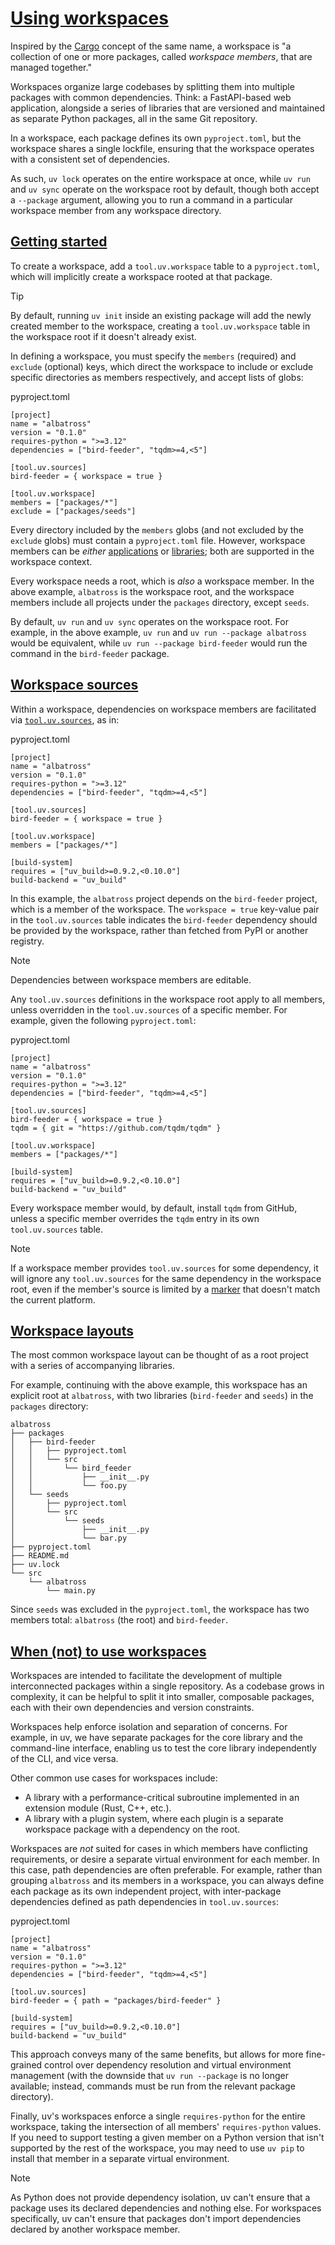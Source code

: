 # [Using workspaces](#using-workspaces)

Inspired by the [Cargo](https://doc.rust-lang.org/cargo/reference/workspaces.html) concept of the same name, a workspace is "a collection of one or more packages, called *workspace members*, that are managed together."

Workspaces organize large codebases by splitting them into multiple packages with common dependencies. Think: a FastAPI-based web application, alongside a series of libraries that are versioned and maintained as separate Python packages, all in the same Git repository.

In a workspace, each package defines its own `pyproject.toml`, but the workspace shares a single lockfile, ensuring that the workspace operates with a consistent set of dependencies.

As such, `uv lock` operates on the entire workspace at once, while `uv run` and `uv sync` operate on the workspace root by default, though both accept a `--package` argument, allowing you to run a command in a particular workspace member from any workspace directory.

## [Getting started](#getting-started)

To create a workspace, add a `tool.uv.workspace` table to a `pyproject.toml`, which will implicitly create a workspace rooted at that package.

Tip

By default, running `uv init` inside an existing package will add the newly created member to the workspace, creating a `tool.uv.workspace` table in the workspace root if it doesn't already exist.

In defining a workspace, you must specify the `members` (required) and `exclude` (optional) keys, which direct the workspace to include or exclude specific directories as members respectively, and accept lists of globs:

pyproject.toml

```
[project]
name = "albatross"
version = "0.1.0"
requires-python = ">=3.12"
dependencies = ["bird-feeder", "tqdm>=4,<5"]

[tool.uv.sources]
bird-feeder = { workspace = true }

[tool.uv.workspace]
members = ["packages/*"]
exclude = ["packages/seeds"]

```

Every directory included by the `members` globs (and not excluded by the `exclude` globs) must contain a `pyproject.toml` file. However, workspace members can be *either* [applications](../init/#applications) or [libraries](../init/#libraries); both are supported in the workspace context.

Every workspace needs a root, which is *also* a workspace member. In the above example, `albatross` is the workspace root, and the workspace members include all projects under the `packages` directory, except `seeds`.

By default, `uv run` and `uv sync` operates on the workspace root. For example, in the above example, `uv run` and `uv run --package albatross` would be equivalent, while `uv run --package bird-feeder` would run the command in the `bird-feeder` package.

## [Workspace sources](#workspace-sources)

Within a workspace, dependencies on workspace members are facilitated via [`tool.uv.sources`](../dependencies/), as in:

pyproject.toml

```
[project]
name = "albatross"
version = "0.1.0"
requires-python = ">=3.12"
dependencies = ["bird-feeder", "tqdm>=4,<5"]

[tool.uv.sources]
bird-feeder = { workspace = true }

[tool.uv.workspace]
members = ["packages/*"]

[build-system]
requires = ["uv_build>=0.9.2,<0.10.0"]
build-backend = "uv_build"

```

In this example, the `albatross` project depends on the `bird-feeder` project, which is a member of the workspace. The `workspace = true` key-value pair in the `tool.uv.sources` table indicates the `bird-feeder` dependency should be provided by the workspace, rather than fetched from PyPI or another registry.

Note

Dependencies between workspace members are editable.

Any `tool.uv.sources` definitions in the workspace root apply to all members, unless overridden in the `tool.uv.sources` of a specific member. For example, given the following `pyproject.toml`:

pyproject.toml

```
[project]
name = "albatross"
version = "0.1.0"
requires-python = ">=3.12"
dependencies = ["bird-feeder", "tqdm>=4,<5"]

[tool.uv.sources]
bird-feeder = { workspace = true }
tqdm = { git = "https://github.com/tqdm/tqdm" }

[tool.uv.workspace]
members = ["packages/*"]

[build-system]
requires = ["uv_build>=0.9.2,<0.10.0"]
build-backend = "uv_build"

```

Every workspace member would, by default, install `tqdm` from GitHub, unless a specific member overrides the `tqdm` entry in its own `tool.uv.sources` table.

Note

If a workspace member provides `tool.uv.sources` for some dependency, it will ignore any `tool.uv.sources` for the same dependency in the workspace root, even if the member's source is limited by a [marker](../dependencies/#platform-specific-sources) that doesn't match the current platform.

## [Workspace layouts](#workspace-layouts)

The most common workspace layout can be thought of as a root project with a series of accompanying libraries.

For example, continuing with the above example, this workspace has an explicit root at `albatross`, with two libraries (`bird-feeder` and `seeds`) in the `packages` directory:

```
albatross
├── packages
│   ├── bird-feeder
│   │   ├── pyproject.toml
│   │   └── src
│   │       └── bird_feeder
│   │           ├── __init__.py
│   │           └── foo.py
│   └── seeds
│       ├── pyproject.toml
│       └── src
│           └── seeds
│               ├── __init__.py
│               └── bar.py
├── pyproject.toml
├── README.md
├── uv.lock
└── src
    └── albatross
        └── main.py

```

Since `seeds` was excluded in the `pyproject.toml`, the workspace has two members total: `albatross` (the root) and `bird-feeder`.

## [When (not) to use workspaces](#when-not-to-use-workspaces)

Workspaces are intended to facilitate the development of multiple interconnected packages within a single repository. As a codebase grows in complexity, it can be helpful to split it into smaller, composable packages, each with their own dependencies and version constraints.

Workspaces help enforce isolation and separation of concerns. For example, in uv, we have separate packages for the core library and the command-line interface, enabling us to test the core library independently of the CLI, and vice versa.

Other common use cases for workspaces include:

- A library with a performance-critical subroutine implemented in an extension module (Rust, C++, etc.).
- A library with a plugin system, where each plugin is a separate workspace package with a dependency on the root.

Workspaces are *not* suited for cases in which members have conflicting requirements, or desire a separate virtual environment for each member. In this case, path dependencies are often preferable. For example, rather than grouping `albatross` and its members in a workspace, you can always define each package as its own independent project, with inter-package dependencies defined as path dependencies in `tool.uv.sources`:

pyproject.toml

```
[project]
name = "albatross"
version = "0.1.0"
requires-python = ">=3.12"
dependencies = ["bird-feeder", "tqdm>=4,<5"]

[tool.uv.sources]
bird-feeder = { path = "packages/bird-feeder" }

[build-system]
requires = ["uv_build>=0.9.2,<0.10.0"]
build-backend = "uv_build"

```

This approach conveys many of the same benefits, but allows for more fine-grained control over dependency resolution and virtual environment management (with the downside that `uv run --package` is no longer available; instead, commands must be run from the relevant package directory).

Finally, uv's workspaces enforce a single `requires-python` for the entire workspace, taking the intersection of all members' `requires-python` values. If you need to support testing a given member on a Python version that isn't supported by the rest of the workspace, you may need to use `uv pip` to install that member in a separate virtual environment.

Note

As Python does not provide dependency isolation, uv can't ensure that a package uses its declared dependencies and nothing else. For workspaces specifically, uv can't ensure that packages don't import dependencies declared by another workspace member.
